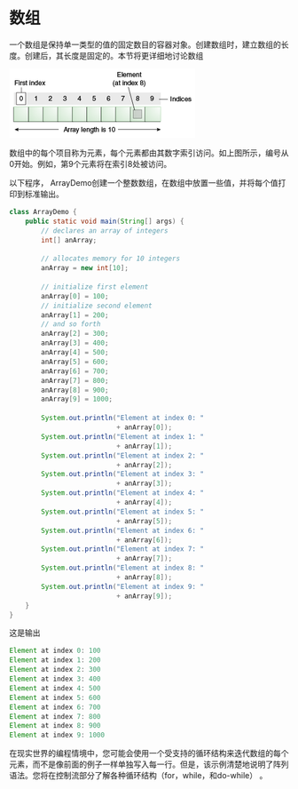 # 数组

一个数组是保持单一类型的值的固定数目的容器对象。创建数组时，建立数组的长度。创建后，其长度是固定的。本节将更详细地讨论数组

![](/assets/java/nutsandbolts/objects-tenElementArray.gif)

数组中的每个项目称为元素，每个元素都由其数字索引访问。如上图所示，编号从0开始。例如，第9个元素将在索引8处被访问。

以下程序， ArrayDemo创建一个整数数组，在数组中放置一些值，并将每个值打印到标准输出。
```java
class ArrayDemo {
    public static void main(String[] args) {
        // declares an array of integers
        int[] anArray;

        // allocates memory for 10 integers
        anArray = new int[10];
           
        // initialize first element
        anArray[0] = 100;
        // initialize second element
        anArray[1] = 200;
        // and so forth
        anArray[2] = 300;
        anArray[3] = 400;
        anArray[4] = 500;
        anArray[5] = 600;
        anArray[6] = 700;
        anArray[7] = 800;
        anArray[8] = 900;
        anArray[9] = 1000;

        System.out.println("Element at index 0: "
                           + anArray[0]);
        System.out.println("Element at index 1: "
                           + anArray[1]);
        System.out.println("Element at index 2: "
                           + anArray[2]);
        System.out.println("Element at index 3: "
                           + anArray[3]);
        System.out.println("Element at index 4: "
                           + anArray[4]);
        System.out.println("Element at index 5: "
                           + anArray[5]);
        System.out.println("Element at index 6: "
                           + anArray[6]);
        System.out.println("Element at index 7: "
                           + anArray[7]);
        System.out.println("Element at index 8: "
                           + anArray[8]);
        System.out.println("Element at index 9: "
                           + anArray[9]);
    }
} 
```
这是输出
```java
Element at index 0: 100
Element at index 1: 200
Element at index 2: 300
Element at index 3: 400
Element at index 4: 500
Element at index 5: 600
Element at index 6: 700
Element at index 7: 800
Element at index 8: 900
Element at index 9: 1000
```

在现实世界的编程情境中，您可能会使用一个受支持的循环结构来迭代数组的每个元素，而不是像前面的例子一样单独写入每一行。但是，该示例清楚地说明了阵列语法。您将在控制流部分了解各种循环结构（for，while，和do-while） 。